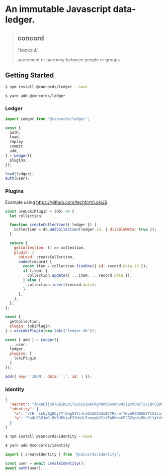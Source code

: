 # An immutable Javascript data-ledger.

> ## concord
> /ˈkɒŋkɔːd/
>
> agreement or harmony between people or groups.

## Getting Started

```bash
$ npm install @concords/ledger --save

$ yarn add @concords/ledger
```

### Ledger

```javascript
import Ledger from '@concords/ledger';

const {
  auth,
  load,
  replay,
  commit,
  add,
} = Ledger({
  plugins,
});

load(ledger);
auth(user);
```

### Plugins

Example using https://github.com/techfort/LokiJS

```javascript
const useLokiPlugin = (db) => {
  let collection;

  function createCollection({ ledger }) {
    collection = db.addCollection(ledger.id, { disableMeta: true });
  }

  return {
    getCollection: () => collection,
    plugin: {
      onLoad: createCollection,
      onAdd(record) {
        const item = collection.findOne({ id: record.data.id });
        if (item) {
          collection.update({ ...item, ...record.data });
        } else {
          collection.insert(record.data);
        }
      },
    },
  };
};

const {
  getCollection,
  plugin: lokiPlugin
} = useLokiPlugin(new loki('ledger.db'));

const { add } = Ledger({
  ...user,
  ledger,
  plugins: [
    lokiPlugin
  ]
});

add({ any: 'JSON', data: '.', id: 1 });

```

### Identity

```JSON
{
  "secret": "JRxW6TjcK76B1KLKi7uo5syiKAFkgPWmSb6cmnv95i2cV5mClSv1dYCDD8uuYs3S",
  "identity": {
    "x": "ztE--LL6yBgQOy7Yr6egGZYi4n3OLWX22GsBCYPx-efYNvePZQ6GEYT1SIvaIgZA",
    "y": "RuOLBSMJmD-BK5URkjwP32MoGLRzmyqNUIrdTpBOwnGP2BZepXzMNu9114YvMOoG"
  }
}
```

```bash
$ npm install @concords/identity --save

$ yarn add @concords/identity
```

``` javascript
import { createIdentity } from '@concords/identity';

const user = await createIdentity();
await auth(user);
```
